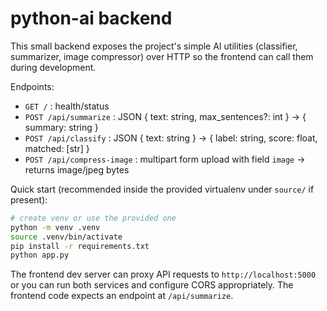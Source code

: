 # python-ai backend

This small backend exposes the project's simple AI utilities (classifier, summarizer, image compressor)
over HTTP so the frontend can call them during development.

Endpoints:

- `GET /` : health/status
- `POST /api/summarize` : JSON { text: string, max_sentences?: int } -> { summary: string }
- `POST /api/classify` : JSON { text: string } -> { label: string, score: float, matched: [str] }
- `POST /api/compress-image` : multipart form upload with field `image` -> returns image/jpeg bytes

Quick start (recommended inside the provided virtualenv under `source/` if present):

```bash
# create venv or use the provided one
python -m venv .venv
source .venv/bin/activate
pip install -r requirements.txt
python app.py
```

The frontend dev server can proxy API requests to `http://localhost:5000` or you can run both services
and configure CORS appropriately. The frontend code expects an endpoint at `/api/summarize`.